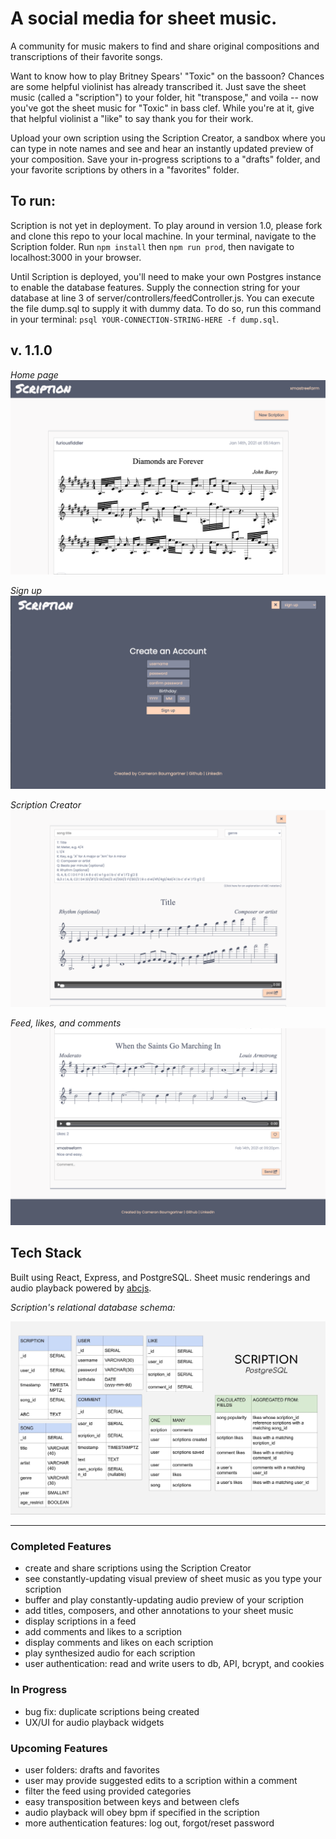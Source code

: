 # A social media for sheet music.

A community for music makers to find and share original compositions and transcriptions of their favorite songs. 

Want to know how to play Britney Spears' "Toxic" on the bassoon? Chances are some helpful violinist has already transcribed it. Just save the sheet music (called a "scription") to your folder, hit "transpose," and voila -- now you've got the sheet music for "Toxic" in bass clef. While you're at it, give that helpful violinist a "like" to say thank you for their work.

Upload your own scription using the Scription Creator, a sandbox where you can type in note names and see and hear an instantly updated preview of your composition. Save your in-progress scriptions to a "drafts" folder, and your favorite scriptions by others in a "favorites" folder. 

## To run:

Scription is not yet in deployment. To play around in version 1.0, please fork and clone this repo to your local machine. In your terminal, navigate to the Scription folder. Run `npm install` then `npm run prod`, then navigate to localhost:3000 in your browser. 

Until Scription is deployed, you'll need to make your own Postgres instance to enable the database features. Supply the connection string for your database at line 3 of server/controllers/feedController.js. You can execute the file dump.sql to supply it with dummy data. To do so, run this command in your terminal: `psql YOUR-CONNECTION-STRING-HERE -f dump.sql`. 

## v. 1.1.0
*Home page*
![scription home page screenshot](public/assets/v.1.1main.png "Scription home page")

*Sign up*
![scription sign-up page screenshot](public/assets/v.1.1signup.png "Scription sign-up page")

*Scription Creator*
![scription creator screenshot](public/assets/v.1.1scriptioncreator.png "Scription Creator")

*Feed, likes, and comments*
![scription feed screenshot](public/assets/v.1.1feed.png "Feed, likes, and comments")


## Tech Stack

Built using React, Express, and PostgreSQL. Sheet music renderings and audio playback powered by [abcjs](https://github.com/paulrosen/abcjs).

*Scription's relational database schema:*

![scription relational database schema](public/assets/postgresql-schema.jpg "Scription's Postgres schema")

---

### Completed Features

- create and share scriptions using the Scription Creator
- see constantly-updating visual preview of sheet music as you type your scription
- buffer and play constantly-updating audio preview of your scription
- add titles, composers, and other annotations to your sheet music
- display scriptions in a feed
- add comments and likes to a scription
- display comments and likes on each scription
- play synthesized audio for each scription
- user authentication: read and write users to db, API, bcrypt, and cookies 

### In Progress

- bug fix: duplicate scriptions being created
- UX/UI for audio playback widgets

### Upcoming Features

- user folders: drafts and favorites
- user may provide suggested edits to a scription within a comment
- filter the feed using provided categories
- easy transposition between keys and between clefs
- audio playback will obey bpm if specified in the scription
- more authentication features: log out, forgot/reset password
